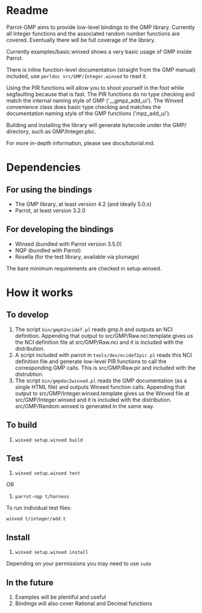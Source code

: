 Readme
======

Parrot-GMP aims to provide low-level bindings to the GMP library.  Currently all Integer functions and the associated random number functions are covered.  Eventually there will be full coverage of the library.

Currently examples/basic.winxed shows a very basic usage of GMP inside Parrot.

There is inline function-level documentation (straight from the GMP manual) included, use `perldoc src/GMP/Integer.winxed` to read it.

Using the PIR functions will allow you to shoot yourself in the foot while segfaulting because that is fast. The PIR functions do no type checking and match the internal naming style of GMP ('\_\_gmpz\_add\_ui').  The Winxed convenience class does basic type checking and matches the documentation naming style of the GMP functions ('mpz\_add\_ui').

Building and installing the library will generate bytecode under the GMP/ directory, such as GMP/Integer.pbc.

For more in-depth information, please see docs/tutorial.md.

Dependencies
============

For using the bindings
----------------------

* The GMP library, at least version 4.2 (and ideally 5.0.x)
* Parrot, at least version 3.2.0

For developing the bindings
---------------------------

* Winxed (bundled with Parrot version 3.5.0)
* NQP (bundled with Parrot)
* Rosella (for the test library, available via plumage)

The bare minimum requirements are checked in setup.winxed.

How it works
============

To develop
----------

1. The script `bin/gmph2ncidef.pl` reads gmp.h and outputs an NCI definition. Appending that output to src/GMP/Raw.nci.template gives us the NCI definition file at src/GMP/Raw.nci and it is included with the distribution.
2. A script included with parrot in `tools/dev/ncidef2pir.pl` reads this NCI definition file and generate low-level PIR functions to call the corresponding GMP calls.  This is src/GMP/Raw.pir and included with the distrubtion.
3. The script `bin/gmpdoc2winxed.pl` reads the GMP documentation (as a single HTML file) and outputs Winxed function calls.  Appending that output to src/GMP/Integer.winxed.template gives us the Winxed file at src/GMP/Integer.winxed and it is included with the distribution. src/GMP/Random.winxed is generated in the same way.

To build
--------

1. `winxed setup.winxed build`

Test
----

1. `winxed setup.winxed test`

OR

1. `parrot-nqp t/harness`

To run individual test files:

`winxed t/integer/add.t`

Install
-------

1. `winxed setup.winxed install`

Depending on your permissions you may need to use `sudo`

In the future
-------------

1. Examples will be plentiful and useful
2. Bindings will also cover Rational and Decimal functions
